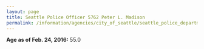 ```yaml
---
layout: page
title: Seattle Police Officer 5762 Peter L. Madison
permalink: /information/agencies/city_of_seattle/seattle_police_department/copbook/5762/
---
```


**Age as of Feb. 24, 2016:** 55.0
